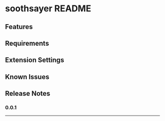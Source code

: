 # soothsayer README

## Features

## Requirements

## Extension Settings

## Known Issues

## Release Notes


### 0.0.1

-----------------------------------------------------------------------------------------------------------
